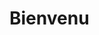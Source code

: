 # Bienvenu

<!-- .slide: id="" class="lang" data-modal-title="" data-modal-des="" -->


[jekyll]:               https://github.com/jekyll/jekyll
[reveal.js]:            https://github.com/hakimel/reveal.js/
[lazy-line-painter]:    https://github.com/camoconnell/lazy-line-painter
